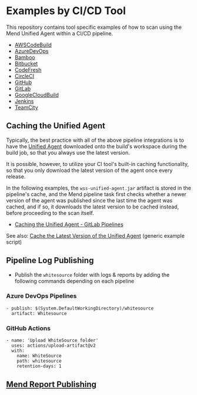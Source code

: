# Examples by CI/CD Tool
This repository contains tool specific examples of how to scan using the Mend Unified Agent within a CI/CD pipeline.


* [AWSCodeBuild](AWSCodeBuild)
* [AzureDevOps](AzureDevOps)
* [Bamboo](Bamboo)
* [Bitbucket](Bitbucket)
* [CodeFresh](CodeFresh)
* [CircleCI](CircleCI)
* [GitHub](GitHub)
* [GitLab](GitLab)
* [GoogleCloudBuild](GoogleCloudBuild)
* [Jenkins](Jenkins)
* [TeamCity](TeamCity)

## Caching the Unified Agent
Typically, the best practice with all of the above pipeline integrations is to have the [Unified Agent](https://docs.mend.io/bundle/unified_agent/page/getting_started_with_the_unified_agent.html#GettingStartedwiththeUnifiedAgent-DownloadingtheUnifiedAgent) downloaded onto the build's workspace during the build job, so that you always use the latest version.  

It is possible, however, to utilize your CI tool's built-in caching functionality, so that you only download the latest version of the agent once every release.  

In the following examples, the `wss-unified-agent.jar` artifact is stored in the pipeline's cache, and the Mend pipeline task first checks whether a newer version of the agent was published since the last time the agent was cached, and if so, it downloads the latest version to be cached instead, before proceeding to the scan itself.  
* [Caching the Unified Agent - GitLab Pipelines](GitLab/gitlab-maven-cached-ua.yml)

See also: [Cache the Latest Version of the Unified Agent](../Scripts/README.md#cache-the-latest-version-of-the-unified-agent) (generic example script)  



## Pipeline Log Publishing

* Publish the `whitesource` folder with logs & reports by adding the following commands depending on each pipeline

### Azure DevOps Pipelines

```
- publish: $(System.DefaultWorkingDirectory)/whitesource
  artifact: Whitesource
```
### GitHub Actions

```
- name: 'Upload WhiteSource folder'
  uses: actions/upload-artifact@v2
  with:
    name: WhiteSource
    path: whitesource
    retention-days: 1
```

## [Mend Report Publishing](../Scripts/README.md)
